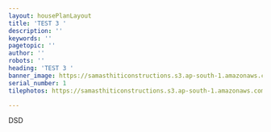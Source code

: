 ```yaml
---
layout: housePlanLayout
title: 'TEST 3 '
description: ''
keywords: ''
pagetopic: ''
author: ''
robots: ''
heading: 'TEST 3 '
banner_image: https://samasthiticonstructions.s3.ap-south-1.amazonaws.com/uploads/fvxf_7-photo.jpg
serial_number: 1
tilephotos: https://samasthiticonstructions.s3.ap-south-1.amazonaws.com/uploads/fvxf_8-photo.jpg

---
```

DSD